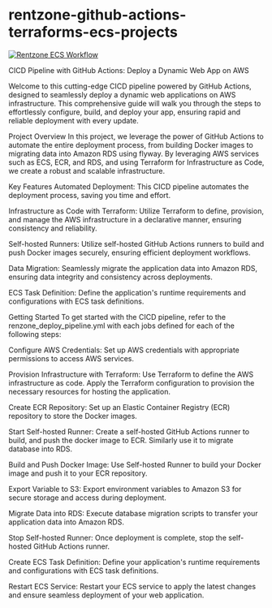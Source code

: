 # rentzone-github-actions-terraforms-ecs-projects

[![Rentzone ECS  Workflow](https://github.com/sdime401/rentzone-github-actions-terraforms-ecs-projects/actions/workflows/rentzone_deploy_pipeline.yml/badge.svg)](https://github.com/sdime401/rentzone-github-actions-terraforms-ecs-projects/actions/workflows/rentzone_deploy_pipeline.yml)

CICD Pipeline with GitHub Actions: Deploy a Dynamic Web App on AWS

Welcome to this cutting-edge CICD pipeline powered by GitHub Actions, designed to seamlessly deploy a dynamic web applications on AWS infrastructure. This comprehensive guide will walk you through the steps to effortlessly configure, build, and deploy your app, ensuring rapid and reliable deployment with every update.

Project Overview
In this project, we leverage the power of GitHub Actions to automate the entire deployment process, from building Docker images to migrating data into Amazon RDS using flyway. By leveraging AWS services such as ECS, ECR, and RDS, and using Terraform for Infrastructure as Code, we create a robust and scalable infrastructure.

Key Features
Automated Deployment: This CICD pipeline automates the deployment process, saving you time and effort.

Infrastructure as Code with Terraform: Utilize Terraform to define, provision, and manage the AWS infrastructure in a declarative manner, ensuring consistency and reliability.

Self-hosted Runners: Utilize self-hosted GitHub Actions runners to build and push Docker images securely, ensuring efficient deployment workflows.

Data Migration: Seamlessly migrate the application data into Amazon RDS, ensuring data integrity and consistency across deployments.

ECS Task Definition: Define the application's runtime requirements and configurations with ECS task definitions.


Getting Started
To get started with the CICD pipeline, refer to the renzone_deploy_pipeline.yml with each jobs defined for each of the following steps:

Configure AWS Credentials: Set up AWS credentials with appropriate permissions to access AWS services.

Provision Infrastructure with Terraform: Use Terraform to define the AWS infrastructure as code. Apply the Terraform configuration to provision the necessary resources for hosting the application.

Create ECR Repository: Set up an Elastic Container Registry (ECR) repository to store the Docker images.

Start Self-hosted Runner: Create a self-hosted GitHub Actions runner to build, and push the docker image to ECR. Similarly use it to migrate database into RDS.

Build and Push Docker Image: Use Self-hosted Runner to build your Docker image and push it to your ECR repository.

Export Variable to S3: Export environment variables to Amazon S3 for secure storage and access during deployment.

Migrate Data into RDS: Execute database migration scripts to transfer your application data into Amazon RDS.

Stop Self-hosted Runner: Once deployment is complete, stop the self-hosted GitHub Actions runner.

Create ECS Task Definition: Define your application's runtime requirements and configurations with ECS task definitions.

Restart ECS Service: Restart your ECS service to apply the latest changes and ensure seamless deployment of your web application.